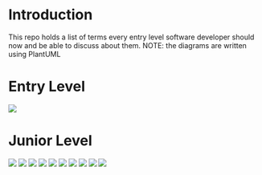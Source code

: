 # Introduction

This repo holds a list of terms every entry level software developer should now and be able to discuss about them.
NOTE: the diagrams are written using PlantUML

# Entry Level

![](./student_level.puml.png)

# Junior Level

![](./junior_level.puml.png)
![](./basic_computer.puml.png)
![](./network.puml.png)
![](./linux.puml.png)
![](./git.puml.png)
![](./editors.puml.png)
![](./dev_flow.puml.png)
![](./docs.puml.png)
![](./testing.puml)
![](./devops.puml.png)
